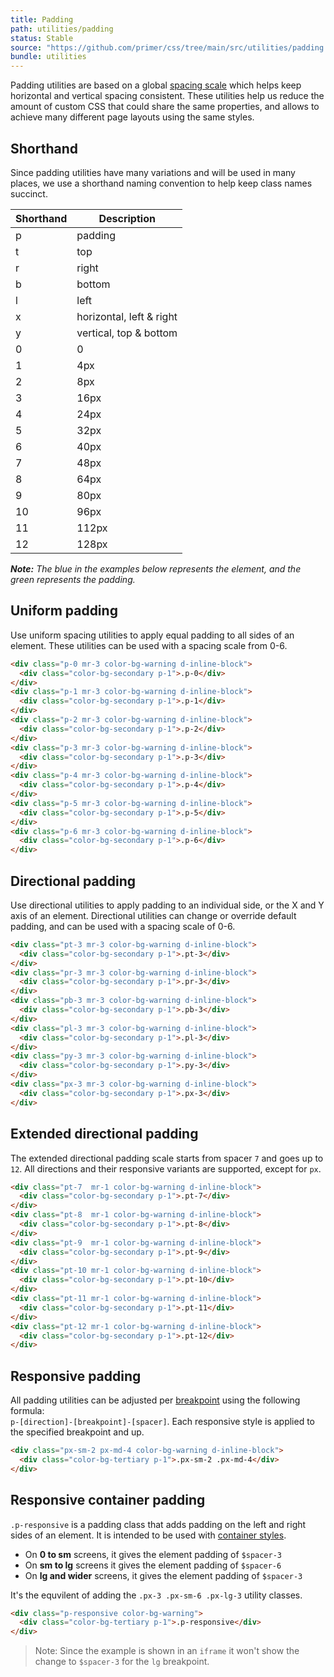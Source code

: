 ```yaml
---
title: Padding
path: utilities/padding
status: Stable
source: "https://github.com/primer/css/tree/main/src/utilities/padding.scss"
bundle: utilities
---
```


Padding utilities are based on a global [spacing scale](/support/spacing) which helps keep horizontal and vertical spacing consistent. These utilities help us reduce the amount of custom CSS that could share the same properties, and allows to achieve many different page layouts using the same styles.

## Shorthand

Since padding utilities have many variations and will be used in many places, we use a shorthand naming convention to help keep class names succinct.

| Shorthand | Description              |
| --------- | ------------------------ |
| p         | padding                  |
| t         | top                      |
| r         | right                    |
| b         | bottom                   |
| l         | left                     |
| x         | horizontal, left & right |
| y         | vertical, top & bottom   |
| 0         | 0                        |
| 1         | 4px                      |
| 2         | 8px                      |
| 3         | 16px                     |
| 4         | 24px                     |
| 5         | 32px                     |
| 6         | 40px                     |
| 7         | 48px                     |
| 8         | 64px                     |
| 9         | 80px                     |
| 10        | 96px                     |
| 11        | 112px                    |
| 12        | 128px                    |

_**Note:** The blue in the examples below represents the element, and the green represents the padding._

## Uniform padding

Use uniform spacing utilities to apply equal padding to all sides of an element. These utilities can be used with a spacing scale from 0-6.

```html live
<div class="p-0 mr-3 color-bg-warning d-inline-block">
  <div class="color-bg-secondary p-1">.p-0</div>
</div>
<div class="p-1 mr-3 color-bg-warning d-inline-block">
  <div class="color-bg-secondary p-1">.p-1</div>
</div>
<div class="p-2 mr-3 color-bg-warning d-inline-block">
  <div class="color-bg-secondary p-1">.p-2</div>
</div>
<div class="p-3 mr-3 color-bg-warning d-inline-block">
  <div class="color-bg-secondary p-1">.p-3</div>
</div>
<div class="p-4 mr-3 color-bg-warning d-inline-block">
  <div class="color-bg-secondary p-1">.p-4</div>
</div>
<div class="p-5 mr-3 color-bg-warning d-inline-block">
  <div class="color-bg-secondary p-1">.p-5</div>
</div>
<div class="p-6 mr-3 color-bg-warning d-inline-block">
  <div class="color-bg-secondary p-1">.p-6</div>
</div>
```

## Directional padding

Use directional utilities to apply padding to an individual side, or the X and Y axis of an element. Directional utilities can change or override default padding, and can be used with a spacing scale of 0-6.

```html live
<div class="pt-3 mr-3 color-bg-warning d-inline-block">
  <div class="color-bg-secondary p-1">.pt-3</div>
</div>
<div class="pr-3 mr-3 color-bg-warning d-inline-block">
  <div class="color-bg-secondary p-1">.pr-3</div>
</div>
<div class="pb-3 mr-3 color-bg-warning d-inline-block">
  <div class="color-bg-secondary p-1">.pb-3</div>
</div>
<div class="pl-3 mr-3 color-bg-warning d-inline-block">
  <div class="color-bg-secondary p-1">.pl-3</div>
</div>
<div class="py-3 mr-3 color-bg-warning d-inline-block">
  <div class="color-bg-secondary p-1">.py-3</div>
</div>
<div class="px-3 mr-3 color-bg-warning d-inline-block">
  <div class="color-bg-secondary p-1">.px-3</div>
</div>
```

## Extended directional padding

The extended directional padding scale starts from spacer `7` and goes up to `12`. All directions and their responsive variants are supported, except for `px`.

```html live
<div class="pt-7  mr-1 color-bg-warning d-inline-block">
  <div class="color-bg-secondary p-1">.pt-7</div>
</div>
<div class="pt-8  mr-1 color-bg-warning d-inline-block">
  <div class="color-bg-secondary p-1">.pt-8</div>
</div>
<div class="pt-9  mr-1 color-bg-warning d-inline-block">
  <div class="color-bg-secondary p-1">.pt-9</div>
</div>
<div class="pt-10 mr-1 color-bg-warning d-inline-block">
  <div class="color-bg-secondary p-1">.pt-10</div>
</div>
<div class="pt-11 mr-1 color-bg-warning d-inline-block">
  <div class="color-bg-secondary p-1">.pt-11</div>
</div>
<div class="pt-12 mr-1 color-bg-warning d-inline-block">
  <div class="color-bg-secondary p-1">.pt-12</div>
</div>
```

## Responsive padding

All padding utilities can be adjusted per [breakpoint](/support/breakpoints) using the following formula: <br /> `p-[direction]-[breakpoint]-[spacer]`. Each responsive style is applied to the specified breakpoint and up.

```html live
<div class="px-sm-2 px-md-4 color-bg-warning d-inline-block">
  <div class="color-bg-tertiary p-1">.px-sm-2 .px-md-4</div>
</div>
```

## Responsive container padding

`.p-responsive` is a padding class that adds padding on the left and right sides of an element. It is intended to be used with [container styles](/objects/grid#containers).

- On **0 to sm** screens, it gives the element padding of `$spacer-3`
- On **sm to lg** screens it gives the element padding of `$spacer-6`
- On **lg and wider** screens, it gives the element padding of `$spacer-3`

It's the equvilent of adding the `.px-3 .px-sm-6 .px-lg-3` utility classes.

```html live
<div class="p-responsive color-bg-warning">
  <div class="color-bg-tertiary p-1">.p-responsive</div>
</div>
```

> Note: Since the example is shown in an `iframe` it won't show the change to `$spacer-3` for the `lg` breakpoint.
